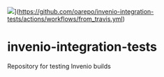 
![](https://github.com/oarepo/invenio-integration-tests/actions/workflows/from_travis.yml/badge.svg)](https://github.com/oarepo/invenio-integration-tests/actions/workflows/from_travis.yml)

# invenio-integration-tests
Repository for testing Invenio builds
